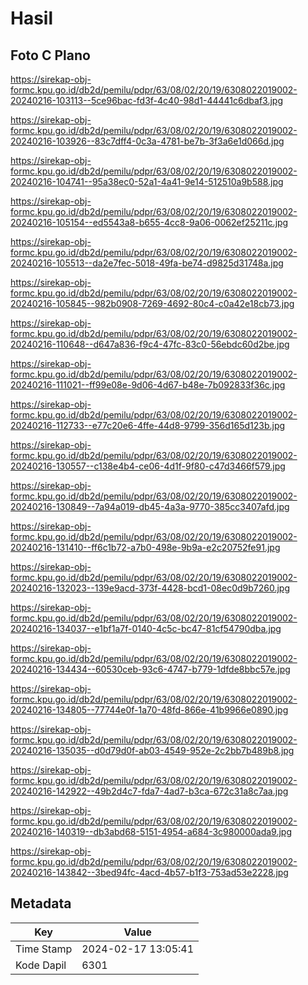 # Hasil

## Foto C Plano

https://sirekap-obj-formc.kpu.go.id/db2d/pemilu/pdpr/63/08/02/20/19/6308022019002-20240216-103113--5ce96bac-fd3f-4c40-98d1-44441c6dbaf3.jpg

https://sirekap-obj-formc.kpu.go.id/db2d/pemilu/pdpr/63/08/02/20/19/6308022019002-20240216-103926--83c7dff4-0c3a-4781-be7b-3f3a6e1d066d.jpg

https://sirekap-obj-formc.kpu.go.id/db2d/pemilu/pdpr/63/08/02/20/19/6308022019002-20240216-104741--95a38ec0-52a1-4a41-9e14-512510a9b588.jpg

https://sirekap-obj-formc.kpu.go.id/db2d/pemilu/pdpr/63/08/02/20/19/6308022019002-20240216-105154--ed5543a8-b655-4cc8-9a06-0062ef25211c.jpg

https://sirekap-obj-formc.kpu.go.id/db2d/pemilu/pdpr/63/08/02/20/19/6308022019002-20240216-105513--da2e7fec-5018-49fa-be74-d9825d31748a.jpg

https://sirekap-obj-formc.kpu.go.id/db2d/pemilu/pdpr/63/08/02/20/19/6308022019002-20240216-105845--982b0908-7269-4692-80c4-c0a42e18cb73.jpg

https://sirekap-obj-formc.kpu.go.id/db2d/pemilu/pdpr/63/08/02/20/19/6308022019002-20240216-110648--d647a836-f9c4-47fc-83c0-56ebdc60d2be.jpg

https://sirekap-obj-formc.kpu.go.id/db2d/pemilu/pdpr/63/08/02/20/19/6308022019002-20240216-111021--ff99e08e-9d06-4d67-b48e-7b092833f36c.jpg

https://sirekap-obj-formc.kpu.go.id/db2d/pemilu/pdpr/63/08/02/20/19/6308022019002-20240216-112733--e77c20e6-4ffe-44d8-9799-356d165d123b.jpg

https://sirekap-obj-formc.kpu.go.id/db2d/pemilu/pdpr/63/08/02/20/19/6308022019002-20240216-130557--c138e4b4-ce06-4d1f-9f80-c47d3466f579.jpg

https://sirekap-obj-formc.kpu.go.id/db2d/pemilu/pdpr/63/08/02/20/19/6308022019002-20240216-130849--7a94a019-db45-4a3a-9770-385cc3407afd.jpg

https://sirekap-obj-formc.kpu.go.id/db2d/pemilu/pdpr/63/08/02/20/19/6308022019002-20240216-131410--ff6c1b72-a7b0-498e-9b9a-e2c20752fe91.jpg

https://sirekap-obj-formc.kpu.go.id/db2d/pemilu/pdpr/63/08/02/20/19/6308022019002-20240216-132023--139e9acd-373f-4428-bcd1-08ec0d9b7260.jpg

https://sirekap-obj-formc.kpu.go.id/db2d/pemilu/pdpr/63/08/02/20/19/6308022019002-20240216-134037--e1bf1a7f-0140-4c5c-bc47-81cf54790dba.jpg

https://sirekap-obj-formc.kpu.go.id/db2d/pemilu/pdpr/63/08/02/20/19/6308022019002-20240216-134434--60530ceb-93c6-4747-b779-1dfde8bbc57e.jpg

https://sirekap-obj-formc.kpu.go.id/db2d/pemilu/pdpr/63/08/02/20/19/6308022019002-20240216-134805--77744e0f-1a70-48fd-866e-41b9966e0890.jpg

https://sirekap-obj-formc.kpu.go.id/db2d/pemilu/pdpr/63/08/02/20/19/6308022019002-20240216-135035--d0d79d0f-ab03-4549-952e-2c2bb7b489b8.jpg

https://sirekap-obj-formc.kpu.go.id/db2d/pemilu/pdpr/63/08/02/20/19/6308022019002-20240216-142922--49b2d4c7-fda7-4ad7-b3ca-672c31a8c7aa.jpg

https://sirekap-obj-formc.kpu.go.id/db2d/pemilu/pdpr/63/08/02/20/19/6308022019002-20240216-140319--db3abd68-5151-4954-a684-3c980000ada9.jpg

https://sirekap-obj-formc.kpu.go.id/db2d/pemilu/pdpr/63/08/02/20/19/6308022019002-20240216-143842--3bed94fc-4acd-4b57-b1f3-753ad53e2228.jpg


## Metadata

| Key        | Value               |
| ---------- | ------------------- |
| Time Stamp | 2024-02-17 13:05:41 |
| Kode Dapil | 6301                |



